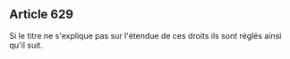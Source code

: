 Article 629
----
Si le titre ne s'explique pas sur l'étendue de ces droits ils sont réglés ainsi
qu'il suit.
